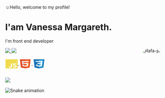  ☺Hello, welcome to my profile! 
 
<h1>I'am Vanessa Margareth.</h1>

I'm front end developer

<img align="right" alt="Rafa-pic" height="150" style="border-radius:50px;" src="https://i.imgur.com/rhO8P8q.png">

<!-- Other box's themes https://github.com/anuraghazra/github-readme-stats -->
<!-- windows + . you can put an icon in the html-->
<div  display="flex">
  <a href="https://github.com/vsmargareth">
  <img height="170em" src="https://github-readme-stats.vercel.app/api?username=vsmargareth&show_icons=true&theme=noctis_minimus&include_all_commits=true&count_private=true"/>
  <img height="170em" src="https://github-readme-stats.vercel.app/api/top-langs/?username=vsmargareth&layout=compact&langs_count=7&theme=noctis_minimus"/>
</div>

<!-- for more icons: https://devicon.dev/ -->
<!-- gifs maker:  https://picrew.me/image_maker/338224 -->
<div style="display: inline_block"><br>
  <img align="center" alt="Rafa-Js" height="30" width="40" src="https://raw.githubusercontent.com/devicons/devicon/master/icons/javascript/javascript-plain.svg">
  <!-- <img align="center" alt="Rafa-Ts" height="30" width="40" src="https://raw.githubusercontent.com/devicons/devicon/master/icons/typescript/typescript-plain.svg">
  <img align="center" alt="Rafa-React" height="30" width="40" src="https://raw.githubusercontent.com/devicons/devicon/master/icons/react/react-original.svg"> -->
  <img align="center" alt="Rafa-HTML" height="30" width="40" src="https://raw.githubusercontent.com/devicons/devicon/master/icons/html5/html5-original.svg">
  <img align="center" alt="Rafa-CSS" height="30" width="40" src="https://raw.githubusercontent.com/devicons/devicon/master/icons/css3/css3-original.svg">
  
</div>

<!-- une lime -->
##

<!-- images from social media: https://dev.to/envoy_/150-badges-for-github-pnk -->
<div> 
  <a href="https://www.linkedin.com/in/vanessa-margareth" target="_blank"><img src="https://img.shields.io/badge/-LinkedIn-%230077B5?style=for-the-badge&logo=linkedin&logoColor=white" target="_blank"></a> 
  
</div>
 
![Snake animation](https://github.com/vsmargareth/vsmargareth/blob/output/github-contribution-grid-snake.svg)
